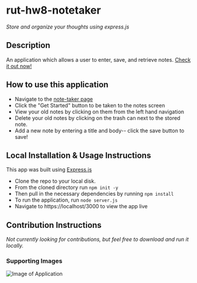 # rut-hw8-notetaker
*Store and organize your thoughts using express.js*

## Description
An application which allows a user to enter, save, and retrieve notes.
[Check it out now!](https://frozen-garden-80238.herokuapp.com/)

## How to use this application
* Navigate to the [note-taker page](https://frozen-garden-80238.herokuapp.com/)
* Click the "Get Started" button to be taken to the notes screen
* View your old notes by clicking on them from the left hand navigation
* Delete your old notes by clicking on the trash can next to the stored note.
* Add a new note by entering a title and body-- click the save button to save!

## Local Installation & Usage Instructions
This app was built using [Express.js](https://expressjs.com/)
* Clone the repo to your local disk.
* From the cloned directory run `npm init -y`
* Then pull in the necessary dependencies by running `npm install`
* To run the application, run `node server.js`
* Navigate to https://localhost/3000 to view the app live

## Contribution Instructions
*Not currently looking for contributions, but feel free to download and run it locally.*

### Supporting Images
![Image of Application](https://github.com/HishamKafer/rut-hw8-notetaker/blob/main/img/Screen%20Shot%202020-11-17%20at%2011.03.34%20AM.png)
